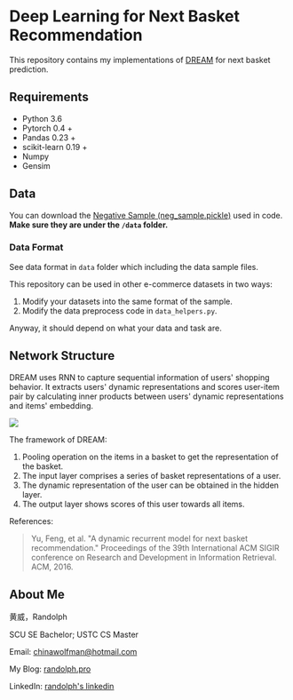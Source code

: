 # Deep Learning for Next Basket Recommendation

This repository contains my implementations of [DREAM](http://www.nlpr.ia.ac.cn/english/irds/People/sw/DREAM.pdf) for next basket prediction.

## Requirements

- Python 3.6
- Pytorch 0.4 +
- Pandas 0.23 +
- scikit-learn 0.19 +
- Numpy
- Gensim

## Data

You can download the [Negative Sample (neg_sample.pickle)](https://drive.google.com/open?id=19SnHlic2DswgyPwr9ul3t9uDsgEsaH1X) used in code. **Make sure they are under the `/data` folder.**

### Data Format

See data format in `data` folder which including the data sample files.

This repository can be used in other e-commerce datasets in two ways:
1. Modify your datasets into the same format of the sample.
2. Modify the data preprocess code in `data_helpers.py`.

Anyway, it should depend on what your data and task are.

## Network Structure

DREAM uses RNN to capture sequential information of users' shopping behavior. It extracts users' dynamic representations and scores user-item pair by calculating inner products between users' dynamic representations and items' embedding.

![](https://live.staticflickr.com/65535/49612979743_33d836d5a4_o.png)

The framework of DREAM:

1. Pooling operation on the items in a basket to get the representation of the basket. 
2. The input layer comprises a series of basket representations of a user. 
3. The dynamic representation of the user can be obtained in the hidden layer.
4. The output layer shows scores of this user towards all items.

References:

> Yu, Feng, et al. "A dynamic recurrent model for next basket recommendation." Proceedings of the 39th International ACM SIGIR conference on Research and Development in Information Retrieval. ACM, 2016.


## About Me

黄威，Randolph

SCU SE Bachelor; USTC CS Master

Email: chinawolfman@hotmail.com

My Blog: [randolph.pro](http://randolph.pro)

LinkedIn: [randolph's linkedin](https://www.linkedin.com/in/randolph-%E9%BB%84%E5%A8%81/)
